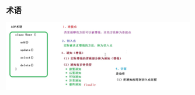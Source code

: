 ## 术语



![image-20210708142806359](https://raw.githubusercontent.com/DataDevLPY/TyporaPicStore/main/Picture202111220043120.png?token=AWS37JOKWTWI5IRM3KYXNQDBTJ3YI)

